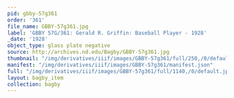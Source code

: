 ```yaml
---
pid: gbby-57g361
order: '361'
file_name: GBBY-57g361.jpg
label: 'GBBY 57G/361: Gerald R. Griffin: Baseball Player - 1928'
_date: '1928'
object_type: glass plate negative
source: http://archives.nd.edu/Bagby/GBBY-57g361.jpg
thumbnail: "/img/derivatives/iiif/images/GBBY-57g361/full/250,/0/default.jpg"
manifest: "/img/derivatives/iiif/images/GBBY-57g361/manifest.json"
full: "/img/derivatives/iiif/images/GBBY-57g361/full/1140,/0/default.jpg"
layout: bagby_item
collection: bagby
---
```

